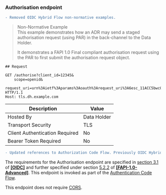 ### Authorisation endpoint

```diff
- Removed OIDC Hybrid Flow non-normative examples.
```

> Non-Normative Example  
> This example demonstrates how an ADR may send a staged authorisation request (using PAR) in the back-channel to the Data Holder.
>
> It demonstrates a FAPI 1.0 Final compliant authorisation request using the PAR to first submit the authorisation request object.

```
## Request

GET /authorise?client_id=12345&
    scope=openid&
    request_uri=urn%3Aietf%3Aparams%3Aoauth%3Arequest_uri%3A6esc_11ACC5bwc014ltc14eY22c
HTTP/1.1
Host: tls.dh.example.com

```

| Description | Value |
|---|---|
| Hosted By | Data Holder |
| Transport Security | TLS |
| Client Authentication Required| No|
| Bearer Token Required| No|

```diff
- Updated references to Authorization Code Flow. Previously OIDC Hybrid Flow.
```

The requirements for the Authorisation endpoint are specified in [section 3.1](https://openid.net/specs/openid-connect-core-1_0.html#CodeFlowAuth) of **[[OIDC]](#nref-OIDC)** and further specified under section [5.2.2](https://openid.net/specs/openid-financial-api-part-2-1_0.html#authorization-server) of **[[FAPI-1.0-Advanced]](#nref-FAPI-1-0-Advanced)**. This endpoint is invoked as part of the [Authentication Code Flow](#authorization-code-flow).

This endpoint does not require [CORS](#cors).
